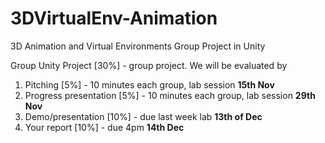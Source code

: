 # 3DVirtualEnv-Animation
3D Animation and Virtual Environments Group Project in Unity


Group Unity Project [30%] -  group project. We will be evaluated by 

  1. Pitching [5%] - 10 minutes each group, lab session **15th Nov**
  2. Progress presentation [5%] - 10 minutes each group, lab session **29th Nov**
  3. Demo/presentation [10%] - due last week lab **13th of Dec**
  4. Your report [10%] - due 4pm **14th Dec**
